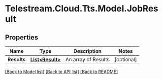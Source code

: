 # Telestream.Cloud.Tts.Model.JobResult
## Properties

Name | Type | Description | Notes
------------ | ------------- | ------------- | -------------
**Results** | [**List&lt;Result&gt;**](Result.md) | An array of Results | [optional] 

[[Back to Model list]](../README.md#documentation-for-models) [[Back to API list]](../README.md#documentation-for-api-endpoints) [[Back to README]](../README.md)

